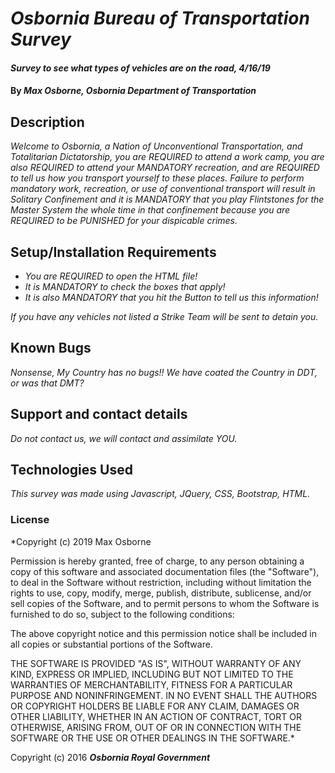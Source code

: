 # _Osbornia Bureau of Transportation Survey_

#### _Survey to see what types of vehicles are on the road, 4/16/19_

#### By _**Max Osborne, Osbornia Department of Transportation**_

## Description

_Welcome to Osbornia, a Nation of Unconventional Transportation, and Totalitarian Dictatorship, you are REQUIRED to attend a work camp, you are also REQUIRED to attend your MANDATORY recreation, and are REQUIRED to tell us how you transport yourself to these places. Failure to perform mandatory work, recreation, or use of conventional transport will result in Solitary Confinement and it is MANDATORY that you play Flintstones for the Master System the whole time in that confinement because you are REQUIRED to be PUNISHED for your dispicable crimes._

## Setup/Installation Requirements

* _You are REQUIRED to open the HTML file!_
* _It is MANDATORY to check the boxes that apply!_
* _It is also MANDATORY that you hit the Button to tell us this information!_

_If you have any vehicles not listed a Strike Team will be sent to detain you._

## Known Bugs

_Nonsense, My Country has no bugs!! We have coated the Country in DDT, or was that DMT?_

## Support and contact details

_Do not contact us, we will contact and assimilate YOU._

## Technologies Used

_This survey was made using Javascript, JQuery, CSS, Bootstrap, HTML._

### License

*Copyright (c) 2019 Max Osborne

Permission is hereby granted, free of charge, to any person obtaining a copy
of this software and associated documentation files (the "Software"), to deal
in the Software without restriction, including without limitation the rights
to use, copy, modify, merge, publish, distribute, sublicense, and/or sell
copies of the Software, and to permit persons to whom the Software is
furnished to do so, subject to the following conditions:

The above copyright notice and this permission notice shall be included in all
copies or substantial portions of the Software.

THE SOFTWARE IS PROVIDED "AS IS", WITHOUT WARRANTY OF ANY KIND, EXPRESS OR
IMPLIED, INCLUDING BUT NOT LIMITED TO THE WARRANTIES OF MERCHANTABILITY,
FITNESS FOR A PARTICULAR PURPOSE AND NONINFRINGEMENT. IN NO EVENT SHALL THE
AUTHORS OR COPYRIGHT HOLDERS BE LIABLE FOR ANY CLAIM, DAMAGES OR OTHER
LIABILITY, WHETHER IN AN ACTION OF CONTRACT, TORT OR OTHERWISE, ARISING FROM,
OUT OF OR IN CONNECTION WITH THE SOFTWARE OR THE USE OR OTHER DEALINGS IN THE
SOFTWARE.*

Copyright (c) 2016 **_Osbornia Royal Government_**
